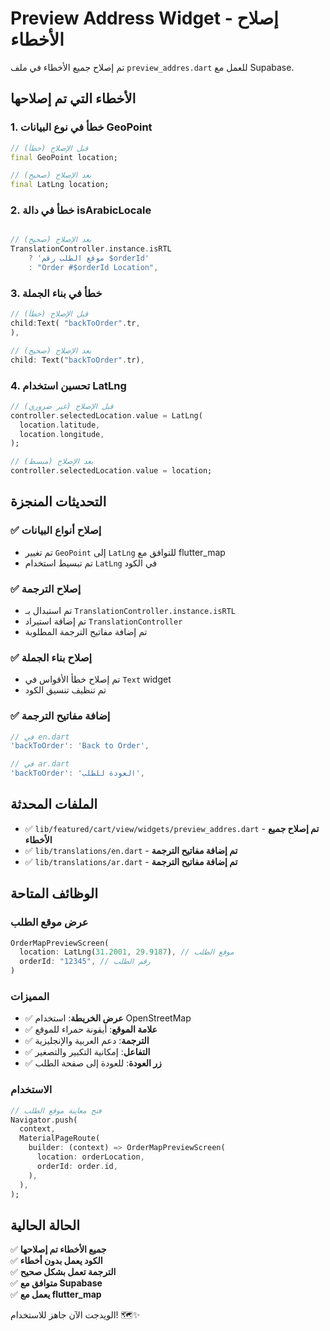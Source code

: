 # Preview Address Widget - إصلاح الأخطاء

تم إصلاح جميع الأخطاء في ملف `preview_addres.dart` للعمل مع Supabase.

## الأخطاء التي تم إصلاحها

### 1. **خطأ في نوع البيانات GeoPoint**
```dart
// قبل الإصلاح (خطأ)
final GeoPoint location;

// بعد الإصلاح (صحيح)
final LatLng location;
```

### 2. **خطأ في دالة isArabicLocale**
```dart

// بعد الإصلاح (صحيح)
TranslationController.instance.isRTL
    ? 'موقع الطلب رقم $orderId'
    : "Order #$orderId Location",
```

### 3. **خطأ في بناء الجملة**
```dart
// قبل الإصلاح (خطأ)
child:Text( "backToOrder".tr,
),

// بعد الإصلاح (صحيح)
child: Text("backToOrder".tr),
```

### 4. **تحسين استخدام LatLng**
```dart
// قبل الإصلاح (غير ضروري)
controller.selectedLocation.value = LatLng(
  location.latitude,
  location.longitude,
);

// بعد الإصلاح (مبسط)
controller.selectedLocation.value = location;
```

## التحديثات المنجزة

### ✅ **إصلاح أنواع البيانات**
- تم تغيير `GeoPoint` إلى `LatLng` للتوافق مع flutter_map
- تم تبسيط استخدام `LatLng` في الكود

### ✅ **إصلاح الترجمة**
- تم استبدال  بـ `TranslationController.instance.isRTL`
- تم إضافة استيراد `TranslationController`
- تم إضافة مفاتيح الترجمة المطلوبة

### ✅ **إصلاح بناء الجملة**
- تم إصلاح خطأ الأقواس في `Text` widget
- تم تنظيف تنسيق الكود

### ✅ **إضافة مفاتيح الترجمة**
```dart
// في en.dart
'backToOrder': 'Back to Order',

// في ar.dart
'backToOrder': 'العودة للطلب',
```

## الملفات المحدثة

- ✅ `lib/featured/cart/view/widgets/preview_addres.dart` - **تم إصلاح جميع الأخطاء**
- ✅ `lib/translations/en.dart` - **تم إضافة مفاتيح الترجمة**
- ✅ `lib/translations/ar.dart` - **تم إضافة مفاتيح الترجمة**

## الوظائف المتاحة

### **عرض موقع الطلب**
```dart
OrderMapPreviewScreen(
  location: LatLng(31.2001, 29.9187), // موقع الطلب
  orderId: "12345", // رقم الطلب
)
```

### **المميزات**
- ✅ **عرض الخريطة**: استخدام OpenStreetMap
- ✅ **علامة الموقع**: أيقونة حمراء للموقع
- ✅ **الترجمة**: دعم العربية والإنجليزية
- ✅ **التفاعل**: إمكانية التكبير والتصغير
- ✅ **زر العودة**: للعودة إلى صفحة الطلب

### **الاستخدام**
```dart
// فتح معاينة موقع الطلب
Navigator.push(
  context,
  MaterialPageRoute(
    builder: (context) => OrderMapPreviewScreen(
      location: orderLocation,
      orderId: order.id,
    ),
  ),
);
```

## الحالة الحالية

✅ **جميع الأخطاء تم إصلاحها**  
✅ **الكود يعمل بدون أخطاء**  
✅ **الترجمة تعمل بشكل صحيح**  
✅ **متوافق مع Supabase**  
✅ **يعمل مع flutter_map**  

الويدجت الآن جاهز للاستخدام! 🗺️✨
















